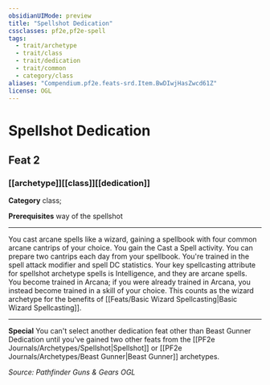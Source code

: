 ```yaml
---
obsidianUIMode: preview
title: "Spellshot Dedication"
cssclasses: pf2e,pf2e-spell
tags:
  - trait/archetype
  - trait/class
  - trait/dedication
  - trait/common
  - category/class
aliases: "Compendium.pf2e.feats-srd.Item.BwDIwjHasZwcd61Z"
license: OGL
---
```

# Spellshot Dedication
## Feat 2
### [[archetype]][[class]][[dedication]]

**Category** class; 



**Prerequisites** way of the spellshot
* * *
You cast arcane spells like a wizard, gaining a spellbook with four common arcane cantrips of your choice. You gain the Cast a Spell activity. You can prepare two cantrips each day from your spellbook. You're trained in the spell attack modifier and spell DC statistics. Your key spellcasting attribute for spellshot archetype spells is Intelligence, and they are arcane spells. You become trained in Arcana; if you were already trained in Arcana, you instead become trained in a skill of your choice. This counts as the wizard archetype for the benefits of [[Feats/Basic Wizard Spellcasting|Basic Wizard Spellcasting]].

* * *

**Special** You can't select another dedication feat other than Beast Gunner Dedication until you've gained two other feats from the [[PF2e Journals/Archetypes/Spellshot|Spellshot]] or [[PF2e Journals/Archetypes/Beast Gunner|Beast Gunner]] archetypes.

*Source: Pathfinder Guns & Gears*
*OGL*